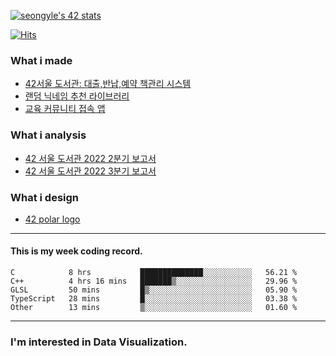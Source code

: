 [![seongyle's 42 stats](https://badge42.vercel.app/api/v2/cl260u6td000609l4p4inxynw/stats?cursusId=21&coalitionId=86)](https://github.com/JaeSeoKim/badge42)

[![Hits](https://hits.seeyoufarm.com/api/count/incr/badge.svg?url=https%3A%2F%2Fgithub.com%2FYeonSeong-Lee&count_bg=%2379C83D&title_bg=%23555555&icon=&icon_color=%23E7E7E7&title=hits&edge_flat=false)](https://hits.seeyoufarm.com)

### What i made
- [42서울 도서관: 대출,반납,예약 책관리 시스템](https://42library.kr/)
- [랜덤 닉네임 추천 라이브러리](https://yeonseong-lee.github.io/random-nickname-website/)
- [교육 커뮤니티 접속 앱](https://github.com/YeonSeong-Lee/HufsLifeAcademy_app)


### What i analysis
- [42 서울 도서관 2022 2분기 보고서](https://rpubs.com/yeonseong/jiphyeonjeon_2022_2Q)
- [42 서울 도서관 2022 3분기 보고서](https://rpubs.com/yeonseong/jiphyeonjeon_2022_3Q)


### What i design
- [42 polar logo](https://github.com/YeonSeong-Lee/SecondBrain/blob/main/design/polar_logo_seongyle/logo_story.md)
---

#### This is my week coding record.
<!--START_SECTION:waka-->

```text
C            8 hrs           ██████████████░░░░░░░░░░░   56.21 %
C++          4 hrs 16 mins   ███████▒░░░░░░░░░░░░░░░░░   29.96 %
GLSL         50 mins         █▒░░░░░░░░░░░░░░░░░░░░░░░   05.90 %
TypeScript   28 mins         █░░░░░░░░░░░░░░░░░░░░░░░░   03.38 %
Other        13 mins         ▒░░░░░░░░░░░░░░░░░░░░░░░░   01.60 %
```

<!--END_SECTION:waka-->
--- 

### I'm interested in Data Visualization.



<!--
**YeonSeong-Lee/YeonSeong-Lee** is a ✨ _special_ ✨ repository because its `README.md` (this file) appears on your GitHub profile.

Here are some ideas to get you started:

- 🔭 I’m currently working on ...
- 🌱 I’m currently learning ...
- 👯 I’m looking to collaborate on ...
- 🤔 I’m looking for help with ...
- 💬 Ask me about ...
- 📫 How to reach me: ...
- 😄 Pronouns: ...
- ⚡ Fun fact: ...
-->
